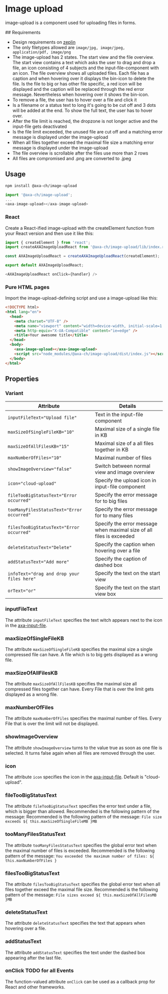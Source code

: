 # Image upload

image-upload is a component used for uploading files in forms.

## Requirements

- Design requirements on [zeplin](https://zpl.io/2ZrKE7G)
- The only filetypes allowed are `image/jpg, image/jpeg, application/pdf, image/png`
- The image-upload has 2 states. The start view and the file overview. The start view contains a text which asks the user to drag and drop a file, an icon consisting of 4 subjects and the input-file-component with an icon. The file overview shows all uploaded files. Each file has a caption and when hovering over it displays the bin-icon to delete the file. Is the file to big or has other file specific, a red icon will be displayed and the caption will be replaced through the red error message. Nevertheless when hovering over it shows the bin-icon.
- To remove a file, the user has to hover over a file and click it
- Is a filename or a status text to long it's going to be cut off and 3 dots will be added at the end. To show the full text, the user has to hover over.
- After the file limit is reached, the dropzone is not longer active and the input-file gets deactivated
- Is the file limit exceeded, the unused file are cut off and a matching error message is displayed under the image-upload
- When all files together exceed the maximal file size a matching error message is displayed under the image-upload
- The file overview is scrollable after the files use more than 2 rows
- All files are compromised and .png are converted to .jpeg

## Usage

```bash
npm install @axa-ch/image-upload
```

```js
import '@axa-ch/image-upload';
...
<axa-image-upload></axa-image-upload>
```

### React

Create a React-ified image-upload with the createElement function from your React version and then use it like this:

```js
import { createElement } from 'react';
import createAXAImageUploadReact from '@axa-ch/image-upload/lib/index.react';

const AXAImageUploadReact = createAXAImageUploadReact(createElement);

export default AXAImageUploadReact;
```

```js
<AXAImageUploadReact onClick={handler} />
```

### Pure HTML pages

Import the image-upload-defining script and use a image-upload like this:

```html
<!DOCTYPE html>
<html lang="en">
  <head>
    <meta charset="UTF-8" />
    <meta name="viewport" content="width=device-width, initial-scale=1.0" />
    <meta http-equiv="X-UA-Compatible" content="ie=edge" />
    <title>Your awesome title</title>
  </head>
  <body>
    <axa-image-upload></axa-image-upload>
    <script src="node_modules/@axa-ch/image-upload/dist/index.js"></script>
  </body>
</html>
```

## Properties

### Variant

| Attribute                                  | Details                                                              |
| ------------------------------------------ | -------------------------------------------------------------------- |
| `inputFileText="Upload file"`              | Text in the input-file component                                     |
| `maxSizeOfSingleFileKB="10"`               | Maximal size of a single file in KB                                  |
| `maxSizeOfAllFilesKB="15"`                 | Maximal size of a all files together in KB                           |
| `maxNumberOfFiles="10"`                    | Maximal number of files                                              |
| `showImageOverview="false"`                | Switch between normal view and image overview                        |
| `icon="cloud-upload"`                      | Specify the upload icon in input-file component                      |
| `fileTooBigStatusText="Error occurred"`    | Specify the error message for to big files                           |
| `tooManyFilesStatusText="Error occurred"`  | Specify the error message for to many files                          |
| `filesTooBigStatusText="Error occurred"`   | Specify the error message when maximal size of all files is exceeded |
| `deleteStatusText="Delete"`                | Specify the caption when hovering over a file                        |
| `addStatusText="Add more"`                 | Specify the caption of dashed box                                    |
| `infoText="drag and drop your files here"` | Specify the text on the start view                                   |
| `orText="or"`                              | Specify the text on the start view box                               |

### inputFileText

The attribute `inputFileText` specifies the text witch appears next to the icon in the [axa-input-file](https://github.com/axa-ch/patterns-library/blob/develop/src/components/10-atoms/input-file/README.md).

### maxSizeOfSingleFileKB

The attribute `maxSizeOfSingleFileKB` specifies the maximal size a single compressed file can have. A file which is to big gets displayed as a wrong file.

### maxSizeOfAllFilesKB

The attribute `maxSizeOfAllFilesKB` specifies the maximal size all compressed files together can have. Every File that is over the limit gets displayed as a wrong file.

### maxNumberOfFiles

The attribute `maxNumberOfFiles` specifies the maximal number of files. Every File that is over the limit will not be displayed.

### showImageOverview

The attribute `showImageOverview` turns to the value true as soon as one file is selected. It turns false again when all files are removed through the user.

### icon

The attribute `icon` specifies the icon in the [axa-input-file](https://github.com/axa-ch/patterns-library/blob/develop/src/components/10-atoms/input-file/README.md). Default is "cloud-upload".

### fileTooBigStatusText

The attribute `fileTooBigStatusText` specifies the error text under a file, which is bigger than allowed. Recommended is the following pattern of the message: Recommended is the following pattern of the message: `File size exceeds ${ this.maxSizeOfSingleFileMB }MB`

### tooManyFilesStatusText

The attribute `tooManyFilesStatusText` specifies the global error text when the maximal number of files is exceeded.
Recommended is the following pattern of the message: `You exceeded the maximum number of files: ${ this.maxNumberOfFiles }`

### filesTooBigStatusText

The attribute `filesTooBigStatusText` specifies the global error text when all files together exceed the maximal file size.
Recommended is the following pattern of the message: `File sizes exceed ${ this.maxSizeOfAllFilesMB }MB`

### deleteStatusText

The attribute `deleteStatusText` specifies the text that appears when hovering over a file.

### addStatusText

The attribute `addStatusText` specifies the text under the dashed box appearing after the last file.

### onClick TODO for all Events

The function-valued attribute `onClick` can be used as a callback prop for React and other frameworks.
